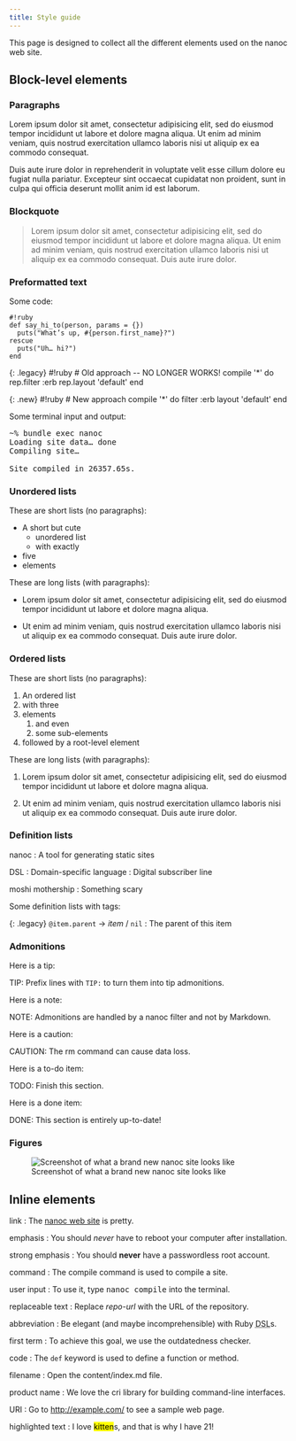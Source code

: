 ```yaml
---
title: Style guide
---
```


This page is designed to collect all the different elements used on the nanoc web site.

## Block-level elements

### Paragraphs

Lorem ipsum dolor sit amet, consectetur adipisicing elit, sed do eiusmod tempor incididunt ut labore et dolore magna aliqua. Ut enim ad minim veniam, quis nostrud exercitation ullamco laboris nisi ut aliquip ex ea commodo consequat.

Duis aute irure dolor in reprehenderit in voluptate velit esse cillum dolore eu fugiat nulla pariatur. Excepteur sint occaecat cupidatat non proident, sunt in culpa qui officia deserunt mollit anim id est laborum.

### Blockquote

> Lorem ipsum dolor sit amet, consectetur adipisicing elit, sed do eiusmod tempor incididunt ut labore et dolore magna aliqua. Ut enim ad minim veniam, quis nostrud exercitation ullamco laboris nisi ut aliquip ex ea commodo consequat. Duis aute irure dolor.

### Preformatted text

Some code:

	#!ruby
	def say_hi_to(person, params = {})
	  puts("What’s up, #{person.first_name}?")
	rescue
	  puts("Uh… hi?")
	end

{: .legacy}
	#!ruby
	# Old approach -- NO LONGER WORKS!
	compile '*' do
	  rep.filter :erb
	  rep.layout 'default'
	end

{: .new}
	#!ruby
	# New approach
	compile '*' do
	  filter :erb
	  layout 'default'
	end

Some terminal input and output:

<pre><span class="prompt">~%</span> <kbd>bundle exec nanoc</kbd>
Loading site data… done
Compiling site…

Site compiled in 26357.65s.</pre>

### Unordered lists

These are short lists (no paragraphs):

* A short but cute
	* unordered list
	* with exactly
* five
* elements

These are long lists (with paragraphs):

* Lorem ipsum dolor sit amet, consectetur adipisicing elit, sed do eiusmod tempor incididunt ut labore et dolore magna aliqua.

* Ut enim ad minim veniam, quis nostrud exercitation ullamco laboris nisi ut aliquip ex ea commodo consequat. Duis aute irure dolor.

### Ordered lists

These are short lists (no paragraphs):

1. An ordered list
2. with three
3. elements
	1. and even
	2. some sub-elements
4. followed by a root-level element

These are long lists (with paragraphs):

1. Lorem ipsum dolor sit amet, consectetur adipisicing elit, sed do eiusmod tempor incididunt ut labore et dolore magna aliqua.

2. Ut enim ad minim veniam, quis nostrud exercitation ullamco laboris nisi ut aliquip ex ea commodo consequat. Duis aute irure dolor.

### Definition lists

nanoc
: A tool for generating static sites

DSL
: Domain-specific language
: Digital subscriber line

moshi
mothership
: Something scary

Some definition lists with tags:

{: .legacy}
`@item.parent` &rarr; _item_ / `nil`
: The parent of this item

### Admonitions

Here is a tip:

TIP: Prefix lines with `TIP:` to turn them into tip admonitions.

Here is a note:

NOTE: Admonitions are handled by a nanoc filter and not by Markdown.

Here is a caution:

CAUTION: The <span class="command">rm</span> command can cause data loss.

Here is a to-do item:

TODO: Finish this section.

Here is a done item:

DONE: This section is entirely up-to-date!

### Figures

<figure class="fullwidth">
	<img src="/assets/images/tutorial/default-site.png" alt="Screenshot of what a brand new nanoc site looks like">
	<figcaption>Screenshot of what a brand new nanoc site looks like</figcaption>
</figure>

## Inline elements

link
: The <a href="http://nanoc.ws/">nanoc web site</a> is pretty.

emphasis
: You should <em>never</em> have to reboot your computer after installation.

strong emphasis
: You should <strong>never</strong> have a passwordless root account.

command
: The <span class="command">compile</span> command is used to compile a site.

user input
: To use it, type <kbd>nanoc compile</kbd> into the terminal.

replaceable text
: Replace <var>repo-url</var> with the URL of the repository.

abbreviation
: Be elegant (and maybe incomprehensible) with Ruby <abbr title="domain specific language">DSL</abbr>s.

first term
: To achieve this goal, we use the <span class="firstterm">outdatedness checker</span>.

code
: The `def` keyword is used to define a function or method.

filename
: Open the <span class="filename">content/index.md</span> file.

product name
: We love the <span class="productname">cri</span> library for building command-line interfaces.

URI
: Go to <span class="uri">http://example.com/</span> to see a sample web page.

highlighted text
: I love <mark>kitten</mark>s, and that is why I have 21!
